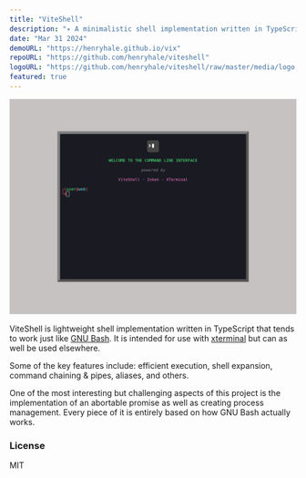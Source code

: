 ```yaml
---
title: "ViteShell"
description: "✴️ A minimalistic shell implementation written in TypeScript."
date: "Mar 31 2024"
demoURL: "https://henryhale.github.io/vix"
repoURL: "https://github.com/henryhale/viteshell"
logoURL: "https://github.com/henryhale/viteshell/raw/master/media/logo.jpg"
featured: true
---
```


![ViteShell](https://github.com/henryhale/vix/raw/master/media/preview.png)

ViteShell is lightweight shell implementation written in TypeScript that tends to work just like [GNU Bash](https://www.gnu.org/software/bash/). It is intended for use with [xterminal](https://github.com/henryhale/xterminal) but can as well be used elsewhere.

Some of the key features include: efficient execution, shell expansion, command chaining & pipes, aliases, and others.

One of the most interesting but challenging aspects of this project is the implementation of an abortable promise as well as creating process management. Every piece of it is entirely based on how GNU Bash actually works.

### License

MIT
